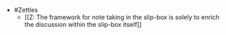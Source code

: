 - #Zettles
    - [[Z: The framework for note taking in the slip-box is solely to enrich the discussion within the slip-box itself]]
